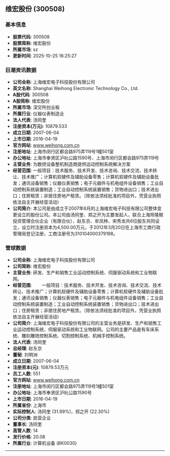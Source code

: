 ## 维宏股份 (300508)

### 基本信息

- **股票代码**: 300508
- **股票简称**: 维宏股份
- **所属市场**: sz
- **更新时间**: 2025-10-25 16:25:27

### 巨潮资讯数据

- **公司全称**: 上海维宏电子科技股份有限公司
- **英文名称**: Shanghai Weihong Electronic Technology Co., Ltd.
- **A股代码**: 300508
- **A股简称**: 维宏股份
- **所属市场**: 深交所创业板
- **所属行业**: 仪器仪表制造业
- **法人代表**: 汤同奎
- **注册资本(万元)**: 10879.533
- **成立日期**: 2007-06-04
- **上市日期**: 2016-04-19
- **官方网站**: www.weihong.com.cn
- **注册地址**: 上海市闵行区都会路975弄119号1幢501室
- **办公地址**: 上海市奉贤区沪杭公路1590号、上海市闵行区都会路975弄119号
- **主营业务**: 为数控设备整机制造商提供运动控制系统解决方案
- **经营范围**: 一般项目：技术服务、技术开发、技术咨询、技术交流、技术转让、技术推广；计算机软硬件及辅助设备零售；计算机软硬件及辅助设备批发；通讯设备销售；仪器仪表销售；电子元器件与机电组件设备销售；工业自动控制系统装置制造；工业自动控制系统装置销售；货物进出口；技术进出口；住房租赁；非居住房地产租赁。（除依法须经批准的项目外，凭营业执照依法自主开展经营活动）
- **公司简介**: 本公司是由成立于2007年6月的上海维宏电子科技有限公司整体变更设立的股份公司。本公司由汤同奎、郑之开为主要发起人，联合上海玲隆鲸投资管理合伙企业（有限合伙）、赵东京、牟凤林、宋秀龙共6位股东共同设立，设立时注册资本为4,500.00万元，于2012年3月20日在上海市工商行政管理局登记注册，工商注册号为310104000379198。

### 雪球数据

- **公司全称**: 上海维宏电子科技股份有限公司
- **公司简称**: 维宏股份
- **主营业务**: 研发、生产和销售工业运动控制系统、伺服驱动系统和工业物联网。
- **经营范围**: 　　一般项目：技术服务、技术开发、技术咨询、技术交流、技术转让、技术推广；计算机软硬件及辅助设备零售；计算机软硬件及辅助设备批发；通讯设备销售；仪器仪表销售；电子元器件与机电组件设备销售；工业自动控制系统装置制造；工业自动控制系统装置销售；货物进出口；技术进出口；住房租赁；非居住房地产租赁。（除依法须经批准的项目外，凭营业执照依法自主开展经营活动）
- **公司简介**: 上海维宏电子科技股份有限公司的主营业务是研发、生产和销售工业运动控制系统、伺服驱动系统和工业物联网。公司的主要产品是有车床系统、雕刻雕铣控制系统、切割控制系统、机械手控制系统。
- **法人代表**: 汤同奎
- **总经理**: 赵东京
- **董秘**: 刘明洲
- **成立日期**: 2007-06-04
- **注册资本(元)**: 10879.53万元
- **员工人数**: 551
- **官方网站**: www.weihong.com.cn
- **注册地址**: 上海市闵行区都会路975弄119号1幢501室
- **办公地址**: 上海市奉贤区沪杭公路1590号
- **上市日期**: 2016-04-19
- **所属省份**: 上海市
- **实际控制人**: 汤同奎 (31.99%)，郑之开 (22.30%)
- **公司分类**: 民营企业
- **董事长**: 汤同奎
- **高管人数**: 14
- **发行价格**: 20.08
- **所属行业**: 计算机设备 (BK0030)

---